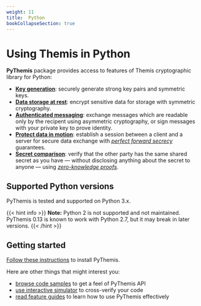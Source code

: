 ```yaml
---
weight: 11
title:  Python
bookCollapseSection: true
---
```


# Using Themis in Python

**PyThemis** package provides access to features of Themis cryptographic library for Python:

- **[Key generation](features/#key-generation)**:
  securely generate strong key pairs and symmetric keys.
- **[Data storage at rest](features/#secure-cell)**:
  encrypt sensitive data for storage with symmetric cryptography.
- **[Authenticated messaging](features/#secure-message)**:
  exchange messages which are readable only by the recipent using asymmetric cryptography,
  or sign messages with your private key to prove identity.
- **[Protect data in motion](features/#secure-session)**:
  establish a session between a client and a server for secure data exchange
  with _[perfect forward secrecy](https://en.wikipedia.org/wiki/Forward_secrecy)_ guarantees.
- **[Secret comparison](features/#secure-comparator)**:
  verify that the other party has the same shared secret as you have —
  without disclosing anything about the secret to anyone —
  using _[zero-knowledge proofs](https://en.wikipedia.org/wiki/Zero-knowledge_proof)_.

## Supported Python versions

PyThemis is tested and supported on Python 3.x.

<!-- TODO: remove this paragraph in 2021 -->
{{< hint info >}}
**Note:**
Python 2 is not supported and not maintained.
PyThemis 0.13 is known to work with Python 2.7,
but it may break in later versions.
{{< /hint >}}

## Getting started

[Follow these instructions](installation/) to install PyThemis.

Here are other things that might interest you:

<!-- API references when they are done -->
- [browse code samples](examples/) to get a feel of PyThemis API
- [use interactive simulator](/docs/themis/debugging/themis-server/) to cross-verify your code
- [read feature guides](features/) to learn how to use PyThemis effectively

